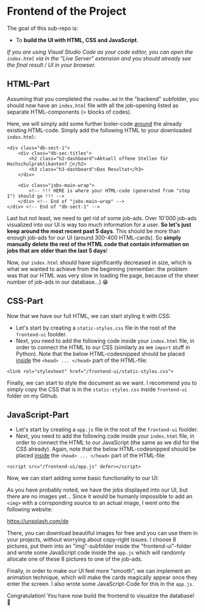 # Frontend of the Project 

The goal of this sub-repo is:

- To **build the UI with HTML, CSS and JavaScript**.

_If you are using Visual Studio Code as your code editor, you can open the `index.html` via in the "Live Server" extension and you should already see the final result / UI in your browser._

## HTML-Part

Assuming that you completed the `readme.md` in the "backend" subfolder, you should now have an `index.html` file with all the job-opening listed as separate HTML-components (= blocks of codes). 

Here, we will simply add some further boiler-code <ins>around</ins> the already existing HTML-code. Simply add the following HTML to your downloaded `index.html`:

```
<div class="db-sect-1">
    <div class="db-sec-titles">
        <h2 class="h2-dashboard">Aktuell offene Stellen für Hochschulpraktikanten? 🎯</h2>
        <h3 class="h3-dashboard">Das Resultat</h3>
    </div>

    <div class="jobs-main-wrap">
        <!-- !!! HERE is where your HTML-code (generated from "step 1") should go !!! -->
    </div> <!-- End of "jobs-main-wrap" -->
</div> <!-- End of "db-sect-1" -->
```

Last but not least, we need to get rid of some job-ads. Over 10'000 job-ads visualized into our UI is way too much information for a user. **So let's just keep around the most recent past 5 days**. This should be more than enough job-ads for our UI (around 300-400 HTML-cards). So **simply manually delete the rest of the HTML code that contain information on jobs that are older than the last 5 days**!

Now, our `index.html` should have significantly decreased in size, which is what we wanted to achieve from the beginning (remember: the problem was that our HTML was very slow in loading the page, because of the sheer number of job-ads in our database...) 😁

## CSS-Part

Now that we have our full HTML, we can start styling it with CSS:

- Let's start by creating a `static-styles.css` file in the root of the `frontend-ui` foolder.
- Next, you need to add the following code inside your `index.html` file, in order to connect the HTML to our CSS (similarly as we `import` stuff in Python). Note that the below HTML-codesnipped should be placed <ins>inside</ins> the `<head> ... </head>` part of the HTML-file:

```
<link rel="stylesheet" href="/frontend-ui/static-styles.css">
```

Finally, we can start to style the document as we want. I recommend you to simply copy the CSS that is in the `static-styles.css` inside `frontend-ui` folder on my Github.

## JavaScript-Part

- Let's start by creating a `app.js` file in the root of the `frontend-ui` foolder.
- Next, you need to add the following code inside your `index.html` file, in order to connect the HTML to our JavaScript (the same as we did for the CSS already). Again, note that the below HTML-codesnipped should be placed <ins>inside</ins> the `<head> ... </head>` part of the HTML-file:

```
<script src="/frontend-ui/app.js" defer></script>
```

Now, we can start adding some basic functionality to our UI:

As you have probably noted, we have the jobs displayed into our UI, but there are no images yet... Since it would be humanly impossible to add an `<img>` with a corrsponding source to an actual image, I went onto the following website:

https://unsplash.com/de

There, you can download beautiful images for free and you can use them in your projects, without worrying about copy-right issues. I choose 8 pictures, put them into an "img"-subfolder inside the "frontend-ui"-folder and wrote some JavaScript code inside the `app.js` which will randomly allocate one of these 8 pictures to one of the job-ads.

Finally, in order to make our UI feel more "smooth", we can implement an animation technique, which will make the cards magically appear once they enter the screen. I also wrote some JavaScript-Code for this in the `app.js`.

Congratulation! You have now build the frontend to visualize the database! 🤩